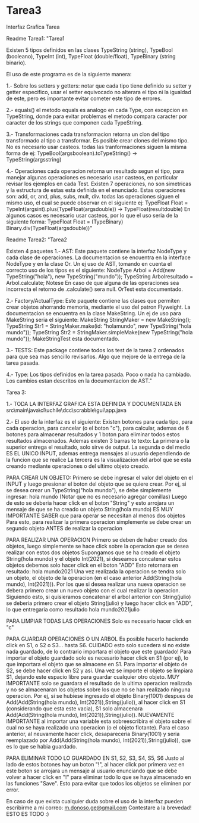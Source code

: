 # Tarea3
Interfaz Grafica Tarea

Readme Tarea1:
"Tarea1

Existen 5 tipos definidos en las clases TypeString (string), TypeBool (booleano), TypeInt (int), TypeFloat (double/float), TypeBinary (string binario).

El uso de este programa es de la siguiente manera:

1.- Sobre los setters y getters: notar que cada tipo tiene definido su setter y getter especifico, usar el setter equivocado no alterara el tipo ni la igualdad de este, pero es importante evitar cometer este tipo de errores.

2.- equals() el metodo equals es analogo en cada Type, con excepcion en TypeString, donde para evitar problemas el metodo compara caracter por caracter de los strings que componen cada TypeString.

3.- Transformaciones cada transformacion retorna un clon del tipo transformado al tipo a transformar. Es posible crear clones del mismo tipo. No es necesario usar casteos. todas las tranformaciones siguen la misma forma de ej: TypeBool(argsboolean).toTypeString() -> TypeString(argsstring)

4.- Operaciones cada operacion retorna un resultado segun el tipo, para manejar algunas operaciones es necesario usar casteos, en particular revisar los ejemplos en cada Test. Existen 7 operaciones, no son simetricas y la estructura de estas esta definida en el enunciado. Estas operaciones son: add, or, and, plus, subs, mult, div. todas las operaciones siguen el mismo uso, el cual se puede observar en el siguiente ej: TypeFloat Float = TypeInt(argsint).plus(TypeFloat(argsdouble)) -> TypeFloat(resultdouble) En algunos casos es necesario usar casteos, por lo que el uso seria de la siguiente forma: TypeFloat Float = (TypeBinary) Binary.div(TypeFloat(argsdouble))"

Readme Tarea2:
"Tarea2

Existen 4 paquetes 1.- AST: Este paquete contiene la interfaz NodeType y cada clase de operaciones. La documentacion se encuentra en la interface NodeType y en la clase Or. Un ej uso de AST, tomando en cuenta el correcto uso de los tipos es el siguiente: NodeType Arbol = Add(new TypeString("hola"), new TypeString("mundo")); TypeString Arbolresultado = Arbol.calculate; Notese En caso de que alguna de las operaciones sea incorrecta el retorno de .calculate() sera null. OrTest esta documentado.

2.- Factory/ActualType: Este paquete contiene las clases que permiten crear objetos ahorrando memoria, mediante el uso del patron Flyweight. La documentacion se encuentra en la clase MakeString. Un ej de uso para MakeString seria el siguiente: MakeString StringMaker = new MakeString(); TypeString Str1 = StringMaker.make(id: "holamundo", new TypeString("hola mundo")); TypeString Str2 = StringMaker.simpleMake(new TypeString("hola mundo")); MakeStringTest esta documentado.

3.- TESTS: Este package contiene todos los test de la tarea 2 ordenados para que sea mas sencillo revisarlos. Algo que mejore de la entrega de la tarea pasada.

4.- Type: Los tipos definidos en la tarea pasada. Poco o nada ha cambiado. Los cambios estan descritos en la documentacion de AST."

Tarea 3:

1.- TODA LA INTERFAZ GRAFICA ESTA DEFINIDA Y DOCUMENTADA EN src\main\java\cl\uchile\dcc\scrabble\gui\app.java

2.- El uso de la interfaz es el siguiente:
Existen botones para cada tipo, para cada operacion, para cancelar (o el boton "c"), para calcular, ademas de 6 botones para almacenar resultados y 1 boton para eliminar todos estos resultados almacenados.
Ademas existen 3 barras te texto:
  La primera o la superior entrega el resultado, solo sirve de output.
  La segunda o del medio ES EL UNICO INPUT, ademas entrega mensajes al usuario dependiendo de la funcion que se realice
  La tercera es la visualizacion del arbol que se esta creando mediante operaciones o del ultimo objeto creado.

PARA CREAR UN OBJETO:
  Primero se debe ingresar el valor del objeto en el INPUT y luego presionar el boton del objeto que se quiere crear. Por ej, si se desea crear un TypeString("hola mundo"), se debe simplemente ingresar:
  hola mundo
  (Notar que no es necesario agregar comillas)
  Luego de esto se deberia hacer click en el boton "String" y esto arrojara un mensaje de que se ha creado un objeto String(hola mundo)
  ES MUY IMPORTANTE SABER que para operar se necesitan al menos dos objetos
  Para esto, para realizar la primera operacion simplemente se debe crear un segundo objeto ANTES de realizar la operacion
  
PARA REALIZAR UNA OPERACION
  Primero se deben de haber creado dos objetos, luego simplemente se hace click sobre la operacion que se desea realizar con estos dos objetos
  Supongamos que se ha creado el objeto String(hola mundo) y el objeto Int(2021), si deseamos concatenar estos objetos debemos solo hacer click en el boton "ADD"
  Esto retornara en resultado:
  hola mundo2021
  Una vez realizada la operacion se tendra solo un objeto, el objeto de la operacion (en el caso anterior Add(String(hola mundo), Int(2021))). Por los que si desea realizar una nueva operacion se debera primero crear un nuevo objeto con el cual realizar la operacion. Siguiendo esto, si quisieramos concatenar el arbol anterior con String(julio) se deberia primero crear el objeto String(julio) y luego hacer click en "ADD", lo que entregaria como resultado
  hola mundo2021julio
  
PARA LIMPIAR TODAS LAS OPERACIONES
  Solo es necesario hacer click en "c"

PARA GUARDAR OPERACIONES O UN ARBOL
  Es posible hacerlo haciendo click en S1, o S2 o S3... hasta S6. CUIDADO esto solo sucedera si no existe nada guardado, de lo contrario importara el objeto que este guardado!
  Para importar el objeto guardado solo es necesario hacer click en S1 (por ej), lo que importara el objeto que se almacene en S1. Para importar el objeto de S2, se debe hacer click en S2 y asi. Una vez se importe el objeto se limpiara S1, dejando este espacio libre para guardar cualquier otro objeto.
  MUY IMPORTANTE solo se guardara el resultado de la ultima operacion realizada y no se almacenaran los objetos sobre los que no se han realizado ninguna operacion.
  Por ej, si se hubiese ingresado el objeto Binary(1001) despues de Add(Add(String(hola mundo), Int(2021)),String(julio)), al hacer click en S1 (considerando que esta este vacia),
S1 solo almacenara Add(Add(String(hola mundo), Int(2021)),String(julio)).
  NUEVAMENTE IMPORTANTE al importar una variable esta sobreescribira el objeto sobre el cual no se haya realizado una operacion (o el objeto flotante). Para el caso anterior, al neuvamente hacer click, desapareceria Binary(1001) y seria reemplazado por Add(Add(String(hola mundo), Int(2021)),String(julio)), que es lo que se habia guardado.
  
PARA ELIMINAR TODO LO GUARDADO EN S1, S2, S3, S4, S5, S6
  Justo al lado de estos botones hay un boton "!", al hacer click por primera vez en este boton se arrojara un mensaje al usuario enunciando que se debe volver a hacer click en "!" para eliminar todo lo que se haya almacenado en las funciones "Save". Esto para evitar que todos los objetos se eliminen por error.
  
En caso de que exista cualquier duda sobre el uso de la interfaz pueden escribirme a mi correo: m.donoso.ge@gmail.com
Contestare a la brevedad!
ESTO ES TODO :)
